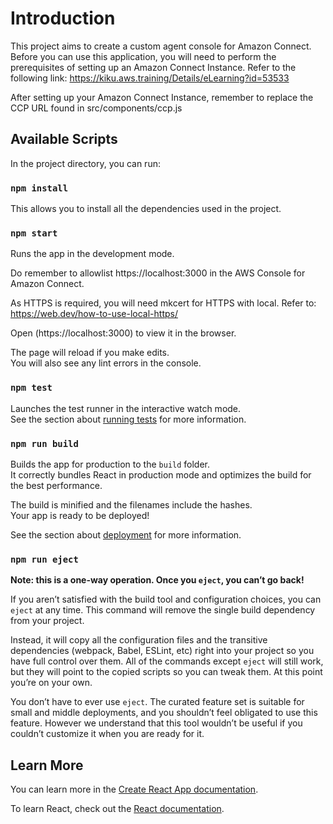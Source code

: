# Introduction

This project aims to create a custom agent console for Amazon Connect. Before you can use this application, you will need to perform the prerequisites of setting up an Amazon Connect Instance. Refer to the following link: https://kiku.aws.training/Details/eLearning?id=53533

After setting up your Amazon Connect Instance, remember to replace the CCP URL found in src/components/ccp.js

## Available Scripts

In the project directory, you can run:

### `npm install`

This allows you to install all the dependencies used in the project.

### `npm start`

Runs the app in the development mode.

Do remember to allowlist https://localhost:3000 in the AWS Console for Amazon Connect.

As HTTPS is required, you will need mkcert for HTTPS with local. Refer to: https://web.dev/how-to-use-local-https/

Open (https://localhost:3000) to view it in the browser.

The page will reload if you make edits.\
You will also see any lint errors in the console.

### `npm test`

Launches the test runner in the interactive watch mode.\
See the section about [running tests](https://facebook.github.io/create-react-app/docs/running-tests) for more information.

### `npm run build`

Builds the app for production to the `build` folder.\
It correctly bundles React in production mode and optimizes the build for the best performance.

The build is minified and the filenames include the hashes.\
Your app is ready to be deployed!

See the section about [deployment](https://facebook.github.io/create-react-app/docs/deployment) for more information.

### `npm run eject`

**Note: this is a one-way operation. Once you `eject`, you can’t go back!**

If you aren’t satisfied with the build tool and configuration choices, you can `eject` at any time. This command will remove the single build dependency from your project.

Instead, it will copy all the configuration files and the transitive dependencies (webpack, Babel, ESLint, etc) right into your project so you have full control over them. All of the commands except `eject` will still work, but they will point to the copied scripts so you can tweak them. At this point you’re on your own.

You don’t have to ever use `eject`. The curated feature set is suitable for small and middle deployments, and you shouldn’t feel obligated to use this feature. However we understand that this tool wouldn’t be useful if you couldn’t customize it when you are ready for it.

## Learn More

You can learn more in the [Create React App documentation](https://facebook.github.io/create-react-app/docs/getting-started).

To learn React, check out the [React documentation](https://reactjs.org/).